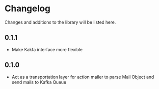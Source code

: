 # Changelog

Changes and additions to the library will be listed here.

## 0.1.1
- Make Kakfa interface more flexible

## 0.1.0
- Act as a transportation layer for action mailer to parse Mail Object and send mails to Kafka Queue

